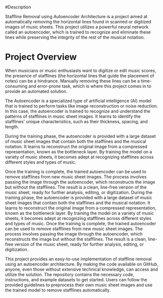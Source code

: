 #Description

Staffline Removal using Autoencoder Architecture is a project aimed at automatically removing the horizontal lines found in scanned or digitized images of music sheets. This project utilizes a powerful neural network called an autoencoder, which is trained to recognize and eliminate these lines while preserving the integrity of the rest of the musical notation.

# Project Overview 

When musicians or music enthusiasts want to digitize or edit music scores, the presence of stafflines (the horizontal lines that guide the placement of notes) can be a hindrance. Manually removing these lines can be a time-consuming and error-prone task, which is where this project comes in to provide an automated solution.

The Autoencoder is a specialized type of artificial intelligence (AI) model that is trained to perform tasks like image reconstruction or noise reduction. In this case, the autoencoder is trained to recognize and understand the patterns of stafflines in music sheet images. It learns to identify the stafflines' unique characteristics, such as their thickness, spacing, and length.

During the training phase, the autoencoder is provided with a large dataset of music sheet images that contain both the stafflines and the musical notation. It learns to reconstruct the original image from a compressed representation, known as the bottleneck layer. By training the model on a variety of music sheets, it becomes adept at recognizing stafflines across different styles and types of music.

Once the training is complete, the trained autoencoder can be used to remove stafflines from new music sheet images. The process involves passing the image through the autoencoder, which reconstructs the image but without the stafflines. The result is a clean, line-free version of the music sheet, ready for further analysis, editing, or digitization.
During the training phase, the autoencoder is provided with a large dataset of music sheet images that contain both the stafflines and the musical notation. It learns to reconstruct the original image from a compressed representation, known as the bottleneck layer. By training the model on a variety of music sheets, it becomes adept at recognizing stafflines across different styles and types of music. Once the training is complete, the trained autoencoder can be used to remove stafflines from new music sheet images. The process involves passing the image through the autoencoder, which reconstructs the image but without the stafflines. The result is a clean, line-free version of the music sheet, ready for further analysis, editing, or digitization.

This project provides an easy-to-use implementation of staffline removal using an autoencoder architecture. By making the code available on GitHub, anyone, even those without extensive technical knowledge, can access and utilize the solution. The repository contains the necessary code, instructions, and example datasets to get started. Users can follow the provided guidelines to preprocess their own music sheet images and use the trained model to remove stafflines automatically.
